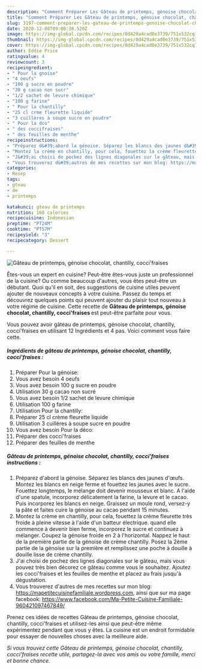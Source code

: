 ```yaml
---
description: "Comment Préparer Les Gâteau de printemps, génoise chocolat, chantilly, cocci&amp;#39;fraises"
title: "Comment Préparer Les Gâteau de printemps, génoise chocolat, chantilly, cocci&amp;#39;fraises"
slug: 3197-comment-preparer-les-gateau-de-printemps-genoise-chocolat-chantilly-cocci-and-39-fraises
date: 2020-12-08T09:00:38.520Z
image: https://img-global.cpcdn.com/recipes/0d429a4cad0e3739/751x532cq70/gateau-de-printemps-genoise-chocolat-chantilly-coccifraises-photo-principale-de-la-recette.jpg
thumbnail: https://img-global.cpcdn.com/recipes/0d429a4cad0e3739/751x532cq70/gateau-de-printemps-genoise-chocolat-chantilly-coccifraises-photo-principale-de-la-recette.jpg
cover: https://img-global.cpcdn.com/recipes/0d429a4cad0e3739/751x532cq70/gateau-de-printemps-genoise-chocolat-chantilly-coccifraises-photo-principale-de-la-recette.jpg
author: Eddie Price
ratingvalue: 4
reviewcount: 3
recipeingredient:
- " Pour la gnoise"
- "4 oeufs"
- "100 g sucre en poudre"
- "30 g cacao non sucr"
- "1/2 sachet de levure chimique"
- "100 g farine"
- " Pour la chantilly"
- "25 cl crme fleurette liquide"
- "3 cuillères à soupe sucre en poudre"
- " Pour la dco"
- " des coccifraises"
- " des feuilles de menthe"
recipeinstructions:
- "Préparez d&#39;abord la génoise. Séparez les blancs des jaunes d&#39;œufs. Montez les blancs en neige ferme et fouettez les jaunes avec le sucre. Fouettez longtemps, le mélange doit devenir mousseux et blanc. A l&#39;aide d&#39;une spatule, incorporez délicatement la farine, la levure et le cacao. Puis incorporez les blancs en neige. Graissez un moule rond, versez-y la pâte et faites cuire la génoise au cacao pendant 15 minutes."
- "Montez la crème en chantilly, pour cela, fouettez la crème fleurette très froide à pleine vitesse à l&#39;aide d&#39;un batteur électrique. quand elle commence à devenir bien ferme, incorporez le sucre et continuez à mélanger. Coupez la génoise froide en 2 à l&#39;horizontal. Nappez le haut de la première partie de la génoise de crème chantilly. Posez la 2ème partie de la génoise sur la première et remplissez une poche à douille à douille lisse de crème chantilly."
- "J&#39;ai choisi de pochez des lignes diagonales sur le gâteau, mais vous pouvez très bien décorez ce gâteau comme vous le souhaitez. Ajoutez les cocci&#39;fraises et les feuilles de menthe et placez au frais jusqu&#39;à dégustation."
- "Vous trouverez d&#39;autres de mes recettes sur mon blog: https://mapetitecuisinefamiliale.wordpress.com, ainsi que sur ma page facebook: https://www.facebook.com/Ma-Petite-Cuisine-Familiale-960421097467849/"
categories:
- Resep
tags:
- gteau
- de
- printemps

katakunci: gteau de printemps 
nutrition: 168 calories
recipecuisine: Indonesian
preptime: "PT24M"
cooktime: "PT57M"
recipeyield: "3"
recipecategory: Dessert

---
```



![Gâteau de printemps, génoise chocolat, chantilly, cocci&#39;fraises](https://img-global.cpcdn.com/recipes/0d429a4cad0e3739/751x532cq70/gateau-de-printemps-genoise-chocolat-chantilly-coccifraises-photo-principale-de-la-recette.jpg)

Êtes-vous un expert en cuisine? Peut-être êtes-vous juste un professionnel de la cuisine? Ou comme beaucoup d'autres, vous êtes peut-être un débutant. Quoi qu'il en soit, des suggestions de cuisine utiles peuvent ajouter de nouveaux concepts à votre cuisine. Passez du temps et découvrez quelques points qui peuvent ajouter du plaisir tout nouveau à votre régime de cuisine. Cette recette de <strong> Gâteau de printemps, génoise chocolat, chantilly, cocci&#39;fraises </strong> est peut-être parfaite pour vous.

<!--inarticleads1-->

Vous pouvez avoir gâteau de printemps, génoise chocolat, chantilly, cocci&#39;fraises en utilisant 12 Ingrédients et 4 pas. Voici comment vous faire cette.

##### Ingrédients de gâteau de printemps, génoise chocolat, chantilly, cocci&#39;fraises :

1. Préparer  Pour la génoise:
1. Vous avez besoin 4 oeufs
1. Vous avez besoin 100 g sucre en poudre
1. Utilisation 30 g cacao non sucré
1. Vous avez besoin 1/2 sachet de levure chimique
1. Utilisation 100 g farine
1. Utilisation  Pour la chantilly:
1. Préparer 25 cl crème fleurette liquide
1. Utilisation 3 cuillères à soupe sucre en poudre
1. Vous avez besoin  Pour la déco:
1. Préparer  des cocci&#39;fraises
1. Préparer  des feuilles de menthe




<!--inarticleads2-->

##### Gâteau de printemps, génoise chocolat, chantilly, cocci&#39;fraises instructions :

1. Préparez d&#39;abord la génoise. Séparez les blancs des jaunes d&#39;œufs. Montez les blancs en neige ferme et fouettez les jaunes avec le sucre. Fouettez longtemps, le mélange doit devenir mousseux et blanc. A l&#39;aide d&#39;une spatule, incorporez délicatement la farine, la levure et le cacao. Puis incorporez les blancs en neige. Graissez un moule rond, versez-y la pâte et faites cuire la génoise au cacao pendant 15 minutes.
1. Montez la crème en chantilly, pour cela, fouettez la crème fleurette très froide à pleine vitesse à l&#39;aide d&#39;un batteur électrique. quand elle commence à devenir bien ferme, incorporez le sucre et continuez à mélanger. Coupez la génoise froide en 2 à l&#39;horizontal. Nappez le haut de la première partie de la génoise de crème chantilly. Posez la 2ème partie de la génoise sur la première et remplissez une poche à douille à douille lisse de crème chantilly.
1. J&#39;ai choisi de pochez des lignes diagonales sur le gâteau, mais vous pouvez très bien décorez ce gâteau comme vous le souhaitez. Ajoutez les cocci&#39;fraises et les feuilles de menthe et placez au frais jusqu&#39;à dégustation.
1. Vous trouverez d&#39;autres de mes recettes sur mon blog: https://mapetitecuisinefamiliale.wordpress.com, ainsi que sur ma page facebook: https://www.facebook.com/Ma-Petite-Cuisine-Familiale-960421097467849/




<!--inarticleads1-->

<p>
Prenez ces idées de recettes Gâteau de printemps, génoise chocolat, chantilly, cocci&#39;fraises et utilisez-les ainsi que peut-être même expérimentez pendant que vous y êtes. La cuisine est un endroit formidable pour essayer de nouvelles choses avec la meilleure aide.
</p>

<p>
<i>Si vous trouvez cette Gâteau de printemps, génoise chocolat, chantilly, cocci&#39;fraises recette utile, partagez-la avec vos amis ou votre famille, merci et bonne chance.</i>
</p>

